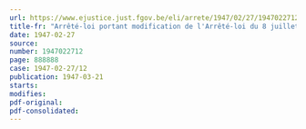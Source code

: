 ```yaml
---
url: https://www.ejustice.just.fgov.be/eli/arrete/1947/02/27/1947022712/justel
title-fr: "Arrêté-loi portant modification de l'Arrêté-loi du 8 juillet 1946 prorogeant, en raison des évènements de guerre, les délais en matière de propriété industrielle et la durée des brevets d'invention"
date: 1947-02-27
source:
number: 1947022712
page: 888888
case: 1947-02-27/12
publication: 1947-03-21
starts:
modifies:
pdf-original:
pdf-consolidated:
---
```


